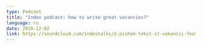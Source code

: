 ```yaml
---
type: Podcast
title: "Index podcast: how to write great vacancies?"
language: ru
date: 2018-12-02
link: https://soundcloud.com/indextalks/2-pishem-tekst-it-vakansii-featfeat-aleksandr-borgardt-i-nikita-sobolev
---
```

